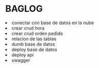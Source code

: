 <h1>BAGLOG</h1>
<li type=”square”>conectar con base de datos en la nube </li>
<li type=”square”>crear crud hora </li>
<li type=”square”>crear crud orden pedido </li>
<li type=”square”>relacion de las tablas </li>
<li type=”square”>dumb base de datos </li>
<li type=”square”>deploy base de datos </li>
<li type=”square”>deploy api</li>
<li type=”square”>swagger </li>


